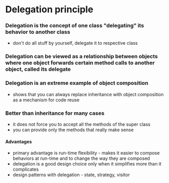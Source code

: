# Delegation principle

### Delegation is the concept of one class "delegating" its behavior to another class
- don't do all stuff by yourself, delegate it to respective class

### Delegation can be viewed as a relationship between objects where one object forwards certain method calls to another object, called its delegate

### Delegation is an extreme example of object composition
- shows that you can always replace inheritance with object composition as a mechanism for code reuse

### Better than inheritance for many cases
- it does not force you to accept all the methods of the super class
- you can provide only the methods that really make sense

#### Advantages
- primary advantage is run-time flexibility  - makes it easier to compose behaviors at run-time and to change the way 
they are composed
- delegation is a good design choice only when it simplifies more than it complicates
- design patterns with delegation - state, strategy, visitor

